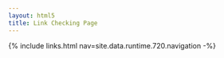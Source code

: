 ```yaml
---
layout: html5
title: Link Checking Page
---
```

{% include links.html nav=site.data.runtime.720.navigation -%}

